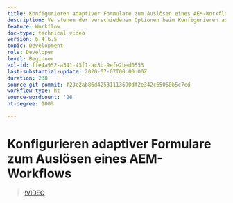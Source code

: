 ```yaml
---
title: Konfigurieren adaptiver Formulare zum Auslösen eines AEM-Workflows
description: Verstehen der verschiedenen Optionen beim Konfigurieren adaptiver Formulare zum Auslösen eines AEM-Workflows
feature: Workflow
doc-type: technical video
version: 6.4,6.5
topic: Development
role: Developer
level: Beginner
exl-id: ffe4a952-a541-43f1-ac8b-9efe2bed0553
last-substantial-update: 2020-07-07T00:00:00Z
duration: 238
source-git-commit: f23c2ab86d42531113690df2e342c65060b5c7cd
workflow-type: ht
source-wordcount: '26'
ht-degree: 100%

---
```


# Konfigurieren adaptiver Formulare zum Auslösen eines AEM-Workflows 


>[!VIDEO](https://video.tv.adobe.com/v/28316?quality=12&learn=on)
